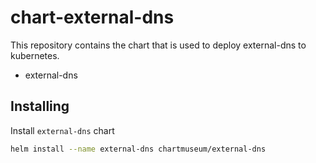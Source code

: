 # chart-external-dns

This repository contains the chart that is used to deploy external-dns to kubernetes.

- external-dns

## Installing

Install `external-dns` chart

```bash
helm install --name external-dns chartmuseum/external-dns
```
